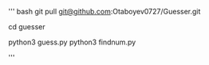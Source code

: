 ''' bash
git pull git@github.com:Otaboyev0727/Guesser.git

cd guesser

python3 guess.py
python3 findnum.py

'''

